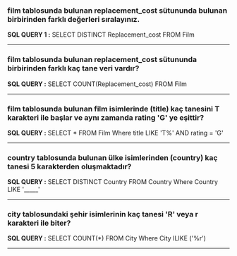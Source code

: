 ### film tablosunda bulunan replacement_cost sütununda bulunan birbirinden farklı değerleri sıralayınız.

__SQL QUERY 1 :__ SELECT DISTINCT Replacement_cost FROM Film

---

### film tablosunda bulunan replacement_cost sütununda birbirinden farklı kaç tane veri vardır?

__SQL QUERY :__ SELECT COUNT(Replacement_cost) FROM Film

---

### film tablosunda bulunan film isimlerinde (title) kaç tanesini T karakteri ile başlar ve aynı zamanda rating 'G' ye eşittir?

__SQL QUERY :__ SELECT * FROM Film Where title LIKE 'T%' AND rating = 'G'

---

### country tablosunda bulunan ülke isimlerinden (country) kaç tanesi 5 karakterden oluşmaktadır?

__SQL QUERY :__ SELECT DISTINCT Country FROM Country Where Country LIKE '_____'

---

### city tablosundaki şehir isimlerinin kaç tanesi 'R' veya r karakteri ile biter?

__SQL QUERY :__ SELECT COUNT(*) FROM City Where City ILIKE ('%r') 

---
